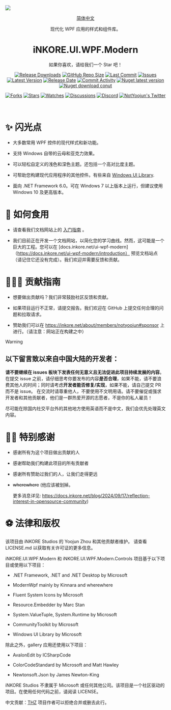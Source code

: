 <a href="https://docs.inkore.net/ui-wpf-modern/introduction">
  <img src="https://github.com/iNKORE-NET/UI.WPF.Modern/blob/main/assets/images/banners/UI.WPF.Modern_Main_1280w.png?raw=true">
</a>
<br>
<p align='center'><a href="./README.zh-CN.md">简体中文</a>
<br/>
<p align="center">现代化 WPF 应用的样式和组件库。</p>

<h1 align="center">
  iNKORE.UI.WPF.Modern
</h1>

<p align="center">如果你喜欢，请给我们一个 Star 吧！</p>

<p align="center">
  <a href="https://github.com/iNKORE-NET/UI.WPF.Modern/releases"><img src="https://img.shields.io/github/downloads/iNKORE-NET/UI.WPF.Modern/total?color=%239F7AEA" alt="Release Downloads"></a>
  <a href="#"><img src="https://img.shields.io/github/repo-size/iNKORE-NET/UI.WPF.Modern?color=6882C4" alt="GitHub Repo Size"></a>
  <a href="#"><img src="https://img.shields.io/github/last-commit/iNKORE-NET/UI.WPF.Modern?color=%23638e66" alt="Last Commit"></a>
  <a href="#"><img src="https://img.shields.io/github/issues/iNKORE-NET/UI.WPF.Modern?color=f76642" alt="Issues"></a>
  <a href="#"><img src="https://img.shields.io/github/v/release/iNKORE-NET/UI.WPF.Modern?color=%4CF4A8B4" alt="Latest Version"></a>
  <a href="#"><img src="https://img.shields.io/github/release-date/iNKORE-NET/UI.WPF.Modern?color=%23b0a3e8" alt="Release Date"></a>
  <a href="https://github.com/iNKORE-NET/UI.WPF.Modern/commits/"><img src="https://img.shields.io/github/commit-activity/m/iNKORE-NET/UI.WPF.Modern" alt="Commit Activity"></a>
  <a href="https://www.nuget.org/packages/iNKORE.UI.WPF.Modern"><img src="https://img.shields.io/nuget/v/iNKORE.UI.WPF.Modern?color=blue&logo=nuget" alt="Nuget latest version"></a>
  <a href="https://www.nuget.org/packages/iNKORE.UI.WPF.Modern"><img src="https://img.shields.io/nuget/dt/iNKORE.UI.WPF.Modern?color=blue&logo=nuget" alt="Nuget download conut"></a>
</p>

<p align="center">
  <a href="https://github.com/iNKORE-NET/UI.WPF.Modern/network/members"><img src="https://img.shields.io/github/forks/iNKORE-NET/UI.WPF.Modern?style=social" alt="Forks"></a>
  <a href="https://github.com/iNKORE-NET/UI.WPF.Modern/stargazers"><img src="https://img.shields.io/github/stars/iNKORE-NET/UI.WPF.Modern?style=social" alt="Stars"></a>
  <a href="https://github.com/iNKORE-NET/UI.WPF.Modern/watchers"><img src="https://img.shields.io/github/watchers/iNKORE-NET/UI.WPF.Modern?style=social" alt="Watches"></a>
  <a href="https://github.com/iNKORE-NET/UI.WPF.Modern/discussions"><img src="https://img.shields.io/github/discussions/iNKORE-NET/UI.WPF.Modern?style=social" alt="Discussions"></a>
  <a href="https://discord.gg/m6NPNVk4bs"><img src="https://img.shields.io/discord/1092738458805608561?style=social&label=Discord&logo=discord" alt="Discord"></a>
  <a href="https://twitter.com/NotYoojun"><img src="https://img.shields.io/twitter/follow/NotYoojun?style=social" alt="NotYoojun's Twitter"></a>
</p>

<br align="center">

# ✨ 闪光点
-   大多数常用 WPF 控件的现代样式和新功能。
-   支持 Windows 自带的云母和亚克力效果。

-   可以轻松自定义的浅色和深色主题。还包括一个高对比度主题。

-   可帮助您构建现代应用程序的其他控件。有些来自 [Windows UI Library](https://github.com/microsoft/microsoft-ui-xaml).

-   面向 .NET Framework 6.0。可在 Windows 7 以上版本上运行，但建议使用 Windows 10 及更高版本。
  
# 🤔 如何食用

-   请查看我们文档网站上的 [入门指南](https://docs.inkore.net/ui-wpf-modern/onboarding) 。

- 我们目前正在开发一个文档网站，以简化您的学习曲线。然而，这可能是一个巨大的工程。您可以在 [docs.inkore.net/ui-wpf-modern]（https://docs.inkore.net/ui-wpf-modern/introduction） 预览文档站点（请记住它还没有完成）。我们欢迎并需要反馈和贡献。


# 🙋🏻‍♂️ 贡献指南

-   想要做出贡献吗？我们非常鼓励社区反馈和贡献。

-   如果项目运行不正常，请提交报告。我们欢迎在 GitHub 上提交任何合理的问题和拉取请求。

-   赞助我们可以在 https://inkore.net/about/members/notyoojun#sponsor 上进行。（请注意：网站正在构建之中）

> [!WARNING]
> ## 以下留言致以来自中国大陆的开发者：
>
> **请不要继续在 issues 板块下发表任何无意义且无法促进此项目持续发展的内容**。在提交 issue 之前，请仔细思考你要发布的内容**是否合理**，如果不能，请不要浪费其他人的时间；同时请考虑**开发者能否修复/实现**，如果不能，请自己提交 PR 而不是 issue。
> 在交流时请尊重他人，不要使用不文明用语。请不要催促或强求开发者和其他贡献者，他们是一群热爱开源的志愿者，不是你的私人雇员！
> 
> 尽可能在除国内社交平台外的其他地方使用英语而不是中文，我们会优先处理英文内容。

# 🙏🏻 特别感谢

- 感谢所有为这个项目做出贡献的人

- 感谢帮助我们构建此项目的所有贡献者

- 感谢所有赞助过我们的人，让我们走得更远

- ~~wherewhere~~ (他应该被划掉。

  更多消息详见: https://docs.inkore.net/blog/2024/09/17/reflection-interest-in-opensource-community)

# ⚽ 法律和版权

该项目由 iNKORE Studios 的 Yoojun Zhou 和其他贡献者维护。
请查看 LICENSE.md 以获取有关许可证的更多信息。

iNKORE.UI.WPF.Modern 和 iNKORE.UI.WPF.Modern.Controls 项目基于以下项目或使用以下项目：

- .NET Framework, .NET and .NET Desktop by Microsoft

- ModernWpf mainly by Kinnara and wherewhere

- Fluent System Icons by Microsoft

- Resource.Embedder by Marc Stan

- System.ValueTuple, System.Runtime by Microsoft

- CommunityToolkit by Microsoft

- Windows UI Library by Microsoft

除此之外，gallery 应用还使用以下项目：

- AvalonEdit by ICSharpCode

- ColorCodeStandard by Microsoft and Matt Hawley

- Newtonsoft.Json by James Newton-King

iNKORE Studios 不隶属于 Microsoft 或任何其他公司。该项目是一个社区驱动的项目。在使用任何代码之前，请阅读 LICENSE。


中文贡献：[THZ](https://github.com/FranklinCN) 项目作者可以拒绝合并或删去此行。
